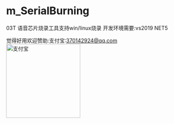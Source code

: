 # m_SerialBurning
03T 语音芯片烧录工具支持win/linux烧录
开发环境需要:vs2019 NET5

觉得好用欢迎赞助:支付宝:370142924@qq.com</br>
<img src="https://raw.githubusercontent.com/shouhujishu/m_SerialBurning/master/zfb.jpg" width="200"  alt="支付宝"/>

